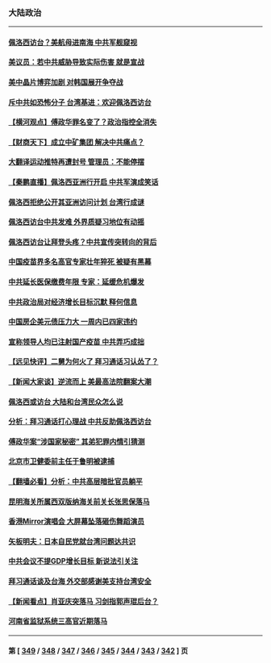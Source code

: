 ### 大陆政治
---
#### [佩洛西访台？美航母进南海 中共军舰窥视](../../pages/ncid277/n13791879.md) 
#### [美议员：若中共威胁导致实际伤害 就是宣战](../../pages/ncid277/n13791928.md) 
#### [美中晶片博弈加剧 对韩国展开争夺战](../../pages/ncid277/n13792007.md) 
#### [斥中共如恐怖分子 台湾基进：欢迎佩洛西访台](../../pages/ncid277/n13791723.md) 
#### [【横河观点】傅政华罪名变了？政治指控全消失](../../pages/ncid277/n13791936.md) 
#### [【财商天下】成立中矿集团 解决中共痛点？](../../pages/ncid277/n13791867.md) 
#### [大翻译运动推特再遭封号 管理员：不能停摆](../../pages/ncid277/n13791914.md) 
#### [【秦鹏直播】佩洛西亚洲行开启 中共军演成笑话](../../pages/ncid277/n13791934.md) 
#### [佩洛西拒绝公开其亚洲访问计划 台湾行成谜](../../pages/ncid277/n13791864.md) 
#### [佩洛西访台中共发难 外界质疑习地位有动摇](../../pages/ncid277/n13791686.md) 
#### [佩洛西访台让拜登头疼？中共宣传突转向的背后](../../pages/ncid277/n13791847.md) 
#### [中国疫苗界多名高官专家壮年猝死 被疑有黑幕](../../pages/ncid277/n13791884.md) 
#### [中共延长医保缴费年限 专家：延缓危机爆发](../../pages/ncid277/n13791859.md) 
#### [中共政治局对经济增长目标沉默 释何信息](../../pages/ncid277/n13791813.md) 
#### [中国房企美元债压力大 一周内已四家违约](../../pages/ncid277/n13791848.md) 
#### [宣称领导人均已注射国产疫苗 中共弄巧成拙](../../pages/ncid277/n13791829.md) 
#### [【远见快评】二舅为何火了 拜习通话习认怂了？](../../pages/ncid277/n13791431.md) 
#### [【新闻大家谈】逆流而上 美最高法院翻案大潮](../../pages/ncid277/n13791225.md) 
#### [佩洛西或访台 大陆和台湾民众怎么说](../../pages/ncid277/n13791691.md) 
#### [分析：拜习通话打心理战 中共反助佩洛西访台](../../pages/ncid277/n13791491.md) 
#### [傅政华案“涉国家秘密” 其弟犯罪内情引猜测](../../pages/ncid277/n13791277.md) 
#### [北京市卫健委前主任于鲁明被逮捕](../../pages/ncid277/n13791595.md) 
#### [【翻墙必看】分析：中共高层暗批官员躺平](../../pages/ncid277/n13791508.md) 
#### [昆明海关所属西双版纳海关前关长张思保落马](../../pages/ncid277/n13791535.md) 
#### [香港Mirror演唱会 大屏幕坠落砸伤舞蹈演员](../../pages/ncid277/n13791432.md) 
#### [矢板明夫：日本自民党就台湾问题达共识](../../pages/ncid277/n13791453.md) 
#### [中共会议不提GDP增长目标 新说法引关注](../../pages/ncid277/n13791308.md) 
#### [拜习通话谈及台海 外交部感谢美支持台湾安全](../../pages/ncid277/n13791362.md) 
#### [【新闻看点】肖亚庆突落马 习剑指郭声琨后台？](../../pages/ncid277/n13791209.md) 
#### [河南省监狱系统三高官近期落马](../../pages/ncid277/n13791029.md) 

---
#### 第 [ [349](./349.md) / [348](./348.md) / [347](./347.md) / [346](./346.md) / [345](./345.md) / [344](./344.md) / [343](./343.md) / [342](./342.md) ] 页

